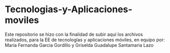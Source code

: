 # Tecnologias-y-Aplicaciones-moviles

Este repositorio se hizo con la finalidad de subir aquí los archivos realizados, para la EE de tecnologías y aplicaciones móviles, en equipo por: Maria Fernanda Garcia Gordillo y Griselda Guadalupe Santamaria Lazo
